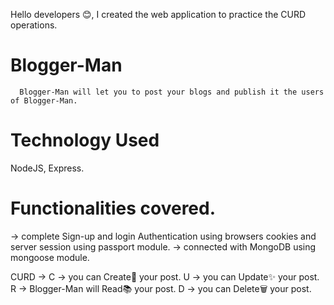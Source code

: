 Hello developers 😊, I created the web application to practice the CURD operations.

# Blogger-Man
      Blogger-Man will let you to post your blogs and publish it the users of Blogger-Man. 

# Technology Used
  NodeJS,
  Express.
  
# Functionalities covered.
   -> complete Sign-up and login Authentication using browsers cookies and server session using passport module. 
   -> connected with MongoDB using mongoose module.
   
CURD -> 
  C -> you can Create👷 your post.
  U -> you can Update✨ your post.
  R -> Blogger-Man will Read📚  your post.
  D -> you can Delete🗑️ your post.
  
